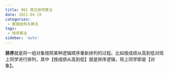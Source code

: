 ```yaml
---
title: 001 常见排序算法
date: 2021-04-19
categories: 
 - 数据结构与算法
tags:
 - 排序算法
sidebar: 'auto'
---
```


**排序**就是将一组对象按照某种逻辑顺序重新排列的过程。比如按成绩从高到低对班上同学进行排列，其中【按成绩从高到低】就是排序逻辑，班上同学即是【对象】。
